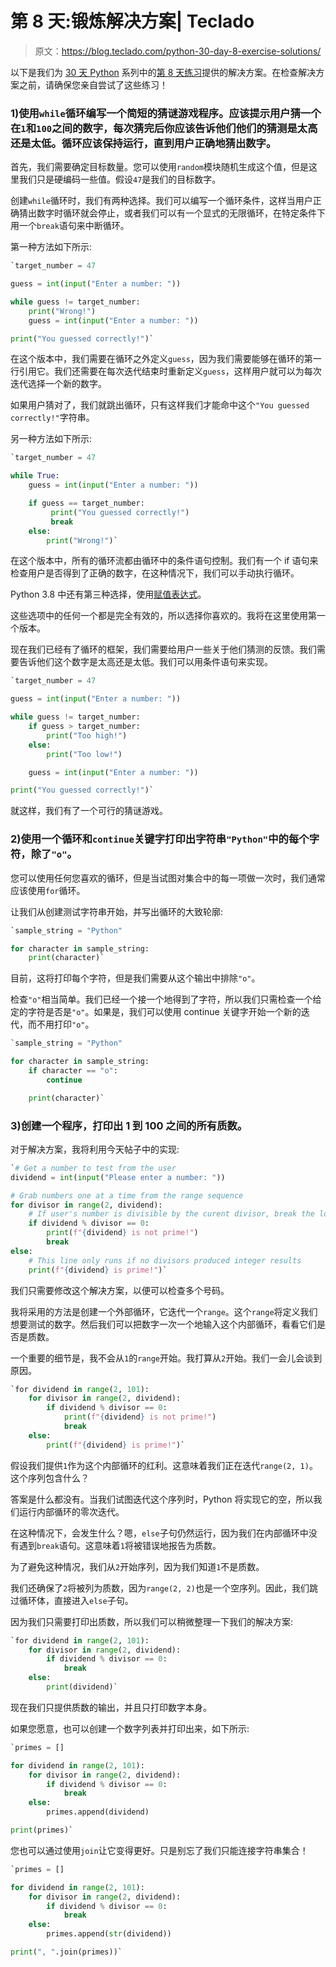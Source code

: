 # 第 8 天:锻炼解决方案| Teclado

> 原文：<https://blog.teclado.com/python-30-day-8-exercise-solutions/>

以下是我们为 [30 天 Python](https://blog.teclado.com/30-days-of-python/) 系列中的[第 8 天练习](/30-days-of-python/python-30-day-8-while-loops)提供的解决方案。在检查解决方案之前，请确保您亲自尝试了这些练习！

### 1)使用`while`循环编写一个简短的猜谜游戏程序。应该提示用户猜一个在`1`和`100`之间的数字，每次猜完后你应该告诉他们他们的猜测是太高还是太低。循环应该保持运行，直到用户正确地猜出数字。

首先，我们需要确定目标数量。您可以使用`random`模块随机生成这个值，但是这里我们只是硬编码一些值。假设`47`是我们的目标数字。

创建`while`循环时，我们有两种选择。我们可以编写一个循环条件，这样当用户正确猜出数字时循环就会停止，或者我们可以有一个显式的无限循环，在特定条件下用一个`break`语句来中断循环。

第一种方法如下所示:

```py
`target_number = 47

guess = int(input("Enter a number: "))

while guess != target_number:
    print("Wrong!")
    guess = int(input("Enter a number: "))

print("You guessed correctly!")` 
```

在这个版本中，我们需要在循环之外定义`guess`，因为我们需要能够在循环的第一行引用它。我们还需要在每次迭代结束时重新定义`guess`，这样用户就可以为每次迭代选择一个新的数字。

如果用户猜对了，我们就跳出循环，只有这样我们才能命中这个`"You guessed correctly!"`字符串。

另一种方法如下所示:

```py
`target_number = 47

while True:
    guess = int(input("Enter a number: "))

    if guess == target_number:
         print("You guessed correctly!")
         break
    else:
        print("Wrong!")` 
```

在这个版本中，所有的循环流都由循环中的条件语句控制。我们有一个 if 语句来检查用户是否得到了正确的数字，在这种情况下，我们可以手动执行循环。

Python 3.8 中还有第三种选择，使用[赋值表达式](https://blog.teclado.com/python-assignment-expressions/)。

这些选项中的任何一个都是完全有效的，所以选择你喜欢的。我将在这里使用第一个版本。

现在我们已经有了循环的框架，我们需要给用户一些关于他们猜测的反馈。我们需要告诉他们这个数字是太高还是太低。我们可以用条件语句来实现。

```py
`target_number = 47

guess = int(input("Enter a number: "))

while guess != target_number:
    if guess > target_number:
        print("Too high!")
    else:
        print("Too low!")

    guess = int(input("Enter a number: "))

print("You guessed correctly!")` 
```

就这样，我们有了一个可行的猜谜游戏。

### 2)使用一个循环和`continue`关键字打印出字符串`"Python"`中的每个字符，除了`"o"`。

您可以使用任何您喜欢的循环，但是当试图对集合中的每一项做一次时，我们通常应该使用`for`循环。

让我们从创建测试字符串开始，并写出循环的大致轮廓:

```py
`sample_string = "Python"

for character in sample_string:
    print(character)` 
```

目前，这将打印每个字符，但是我们需要从这个输出中排除`"o"`。

检查`"o"`相当简单。我们已经一个接一个地得到了字符，所以我们只需检查一个给定的字符是否是`"o"`。如果是，我们可以使用 continue 关键字开始一个新的迭代，而不用打印`"o"`。

```py
`sample_string = "Python"

for character in sample_string:
    if character == "o":
        continue

    print(character)` 
```

### 3)创建一个程序，打印出 1 到 100 之间的所有质数。

对于解决方案，我将利用今天帖子中的实现:

```py
`# Get a number to test from the user
dividend = int(input("Please enter a number: "))

# Grab numbers one at a time from the range sequence
for divisor in range(2, dividend):
    # If user's number is divisible by the curent divisor, break the loop
    if dividend % divisor == 0:
        print(f"{dividend} is not prime!")
        break
else:
    # This line only runs if no divisors produced integer results
    print(f"{dividend} is prime!")` 
```

我们只需要修改这个解决方案，以便可以检查多个号码。

我将采用的方法是创建一个外部循环，它迭代一个`range`。这个`range`将定义我们想要测试的数字。然后我们可以把数字一次一个地输入这个内部循环，看看它们是否是质数。

一个重要的细节是，我不会从`1`的`range`开始。我打算从`2`开始。我们一会儿会谈到原因。

```py
`for dividend in range(2, 101):
    for divisor in range(2, dividend):
        if dividend % divisor == 0:
            print(f"{dividend} is not prime!")
            break
    else:
        print(f"{dividend} is prime!")` 
```

假设我们提供`1`作为这个内部循环的红利。这意味着我们正在迭代`range(2, 1)`。这个序列包含什么？

答案是什么都没有。当我们试图迭代这个序列时，Python 将实现它的空，所以我们运行内部循环的零次迭代。

在这种情况下，会发生什么？嗯，`else`子句仍然运行，因为我们在内部循环中没有遇到`break`语句。这意味着`1`将被错误地报告为质数。

为了避免这种情况，我们从`2`开始序列，因为我们知道`1`不是质数。

我们还确保了`2`将被列为质数，因为`range(2, 2)`也是一个空序列。因此，我们跳过循环体，直接进入`else`子句。

因为我们只需要打印出质数，所以我们可以稍微整理一下我们的解决方案:

```py
`for dividend in range(2, 101):
    for divisor in range(2, dividend):
        if dividend % divisor == 0:
            break
    else:
        print(dividend)` 
```

现在我们只提供质数的输出，并且只打印数字本身。

如果您愿意，也可以创建一个数字列表并打印出来，如下所示:

```py
`primes = []

for dividend in range(2, 101):
    for divisor in range(2, dividend):
        if dividend % divisor == 0:
            break
    else:
        primes.append(dividend)

print(primes)` 
```

您也可以通过使用`join`让它变得更好。只是别忘了我们只能连接字符串集合！

```py
`primes = []

for dividend in range(2, 101):
    for divisor in range(2, dividend):
        if dividend % divisor == 0:
            break
    else:
        primes.append(str(dividend))

print(", ".join(primes))` 
```